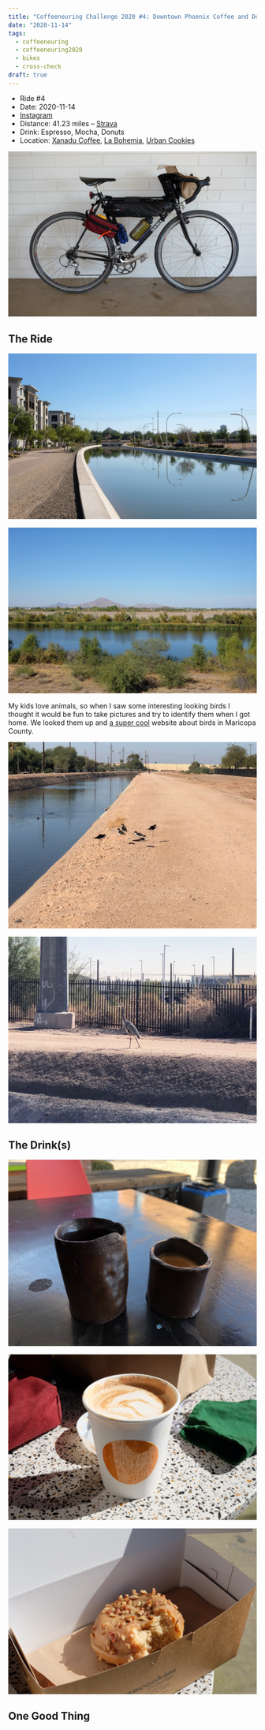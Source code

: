 ```yaml
---
title: "Coffeeneuring Challenge 2020 #4: Downtown Phoenix Coffee and Donuts"
date: "2020-11-14"
tags:
  - coffeeneuring
  - coffeeneuring2020
  - bikes
  - cross-check
draft: true
---
```


- Ride #4
- Date: 2020-11-14
- [Instagram](https://www.instagram.com/p/CHmEs88poAl/)
- Distance: 41.23 miles – [Strava](https://www.strava.com/activities/4338377664)
- Drink: Espresso, Mocha, Donuts
- Location: [Xanadu Coffee](https://www.instagram.com/xanadu.coffee/), [La Bohemia](https://www.instagram.com/labohemiaphx/), [Urban Cookies](https://www.instagram.com/urban_cookies/)

![bike](../images/coffeeneuring/2020/ride-4/bike.jpg)

## The Ride

![](../images/coffeeneuring/2020/ride-4/canal.jpg)

![](../images/coffeeneuring/2020/ride-4/camelback.jpg)

My kids love animals, so when I saw some interesting looking birds I thought it would be fun to take pictures and try to identify them when I got home. We looked them up and [a super cool](http://www.birderfrommaricopa.com) website about birds in Maricopa County.

![A flock of Black Necked Stilts](../images/coffeeneuring/2020/ride-4/black-necked-stilt.jpg)

![A Great Blue Heron](../images/coffeeneuring/2020/ride-4/great-blue-heron.jpg)

## The Drink(s)

![](../images/coffeeneuring/2020/ride-4/xanadu-espresso.jpg)

![](../images/coffeeneuring/2020/ride-4/mocha.jpg)

![](../images/coffeeneuring/2020/ride-4/maple-donut.jpg)

## One Good Thing

